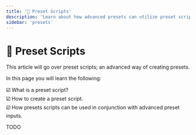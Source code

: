 ```yaml
---
title: '🧾 Preset Scripts'
description: 'Learn about how advanced presets can utilize preset scripts and how to make them.'
sidebar: 'presets'
---
```


# :receipt: Preset Scripts

This article will go over preset scripts; an advanced way of creating presets. 

In this page you will learn the following:

:ballot_box_with_check: What is a preset script?<br />
:ballot_box_with_check: How to create a preset script.<br />
:ballot_box_with_check: How presets scripts can be used in conjunction with advanced preset inputs.<br />


TODO